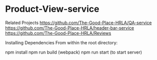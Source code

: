 # Product-View-service

Related Projects
https://github.com/The-Good-Place-HRLA/QA-service
https://github.com/The-Good-Place-HRLA/header-bar-service
https://github.com/The-Good-Place-HRLA/Reviews

Installing Dependencies
From within the root directory:

npm install
npm run build (webpack)
npm run start (to start server)
